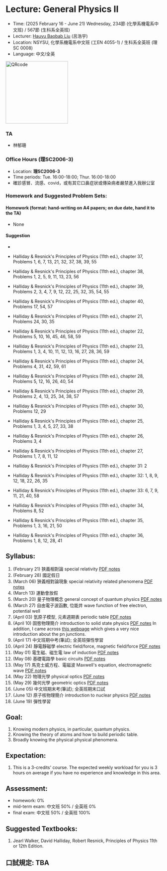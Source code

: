 # Lecture: General Physics II
* Time: (2025 February 16 - June 21) Wednesday, 234節 (化學系機電系中文班) / 567節 (生科系全英班)
* Lecturer: [Hauyu Baobab Liu](https://baobabyoo.github.io/) (呂浩宇)
* Location: NSYSU, 化學系機電系中文班 (工EN 4055-1) / 生科系全英班 (理SC 0008)
* Language: 中文/全英

<img src="./images/Lecture_GeneralPhysics_2024Feb_QR.png" alt="QRcode" width="200px"/>

### TA
- 林郁珊

### Office Hours (理SC2006-3)
- Location: **理SC2006-3**
- Time periods: Tue. 16:00-18:00; Thur. 16:00-18:00
- 確診感冒、流感、covid，或有其它口鼻症狀或傳染病者嚴禁進入我辦公室

### Homework and Suggested Problem Sets:
#### Homework (format: hand-writing on A4 papers; on due date, hand it to the TA)
- None

#### Suggestion
-
- Halliday & Resnick's Principles of Physics (11th ed.), chapter 37, Problems 1, 6, 7, 13, 21, 32, 37, 38, 39, 55
- Halliday & Resnick's Principles of Physics (11th ed.), chapter 38, Problems 1, 2, 5, 9, 11, 13, 23, 56
- Halliday & Resnick's Principles of Physics (11th ed.), chapter 39, Problems 2, 3, 4, 7, 9, 12, 22, 25, 32, 35, 54, 55
- Halliday & Resnick's Principles of Physics (11th ed.), chapter 40, Problems 17, 54, 57

- Halliday & Resnick's Principles of Physics (11th ed.), chapter 21, Problems 24, 30, 35
- Halliday & Resnick's Principles of Physics (11th ed.), chapter 22, Problems 5, 10, 16, 45, 46, 58, 59
- Halliday & Resnick's Principles of Physics (11th ed.), chapter 23, Problems 1, 3, 4, 10, 11, 12, 13, 16, 27, 28, 36, 59
- Halliday & Resnick's Principles of Physics (11th ed.), chapter 24, Problems 4, 31, 42, 59, 61
- Halliday & Resnick's Principles of Physics (11th ed.), chapter 28, Problems 5, 12, 16, 26, 40, 54
- Halliday & Resnick's Principles of Physics (11th ed.), chapter 29, Problems 2, 4, 13, 25, 34, 38, 57
- Halliday & Resnick's Principles of Physics (11th ed.), chapter 30, Problems 12, 29

- Halliday & Resnick's Principles of Physics (11th ed.), chapter 25, Problems 1, 3, 4, 5, 27, 33, 38
- Halliday & Resnick's Principles of Physics (11th ed.), chapter 26, Problems 3, 4
- Halliday & Resnick's Principles of Physics (11th ed.), chapter 27, Problems 1, 7, 8, 11, 12

- Halliday & Resnick's Principles of Physics (11th ed.), chapter 31: 2
- Halliday & Resnick's Principles of Physics (11th ed.), chapter 32: 1, 8, 9, 12, 18, 22, 26, 35
- Halliday & Resnick's Principles of Physics (11th ed.), chapter 33: 6, 7, 9, 11, 21, 40, 58

- Halliday & Resnick's Principles of Physics (11th ed.), chapter 34, Problems 8, 52
- Halliday & Resnick's Principles of Physics (11th ed.), chapter 35, Problems 1, 3, 16, 21, 50
- Halliday & Resnick's Principles of Physics (11th ed.), chapter 36, Problems 1, 8, 12, 28, 41


## Syllabus:
1. (February 21) 狹義相對論 special relativity [PDF notes](https://github.com/baobabyoo/Lecture_GeneralPhysics_2023Feb/blob/master/lecture_notes/SpecialRelativity_part1.pdf)
2. (February 28) 國定假日
3. (March 06) 狹義相對論現象 special relativity related phenomena [PDF notes](https://github.com/baobabyoo/Lecture_GeneralPhysics_2023Feb/blob/master/lecture_notes/SpecialRelativity_part2.pdf)
4. (March 13) 運動會放假
5. (March 20) 量子物理概念 general concept of quantum physics [PDF notes](https://github.com/baobabyoo/Lecture_GeneralPhysics_2023Feb/blob/master/lecture_notes/QuantumPhysics_part1.pdf)
6. (March 27) 自由電子波函數, 位能井 wave function of free electron, potential well
7. (April 03) 氫原子模型, 元素週期表 periodic table [PDF notes](https://github.com/baobabyoo/Lecture_GeneralPhysics_2023Feb/blob/master/lecture_notes/QuantumPhysics_part2.pdf)
8. (April 10) 固態物理簡介 introduction to solid state physics [PDF notes](https://github.com/baobabyoo/Lecture_GeneralPhysics_2023Feb/blob/master/lecture_notes/QuantumPhysics_part3.pdf) In addition, I came across [this webpage](https://www.pveducation.org/pvcdrom/pn-junctions/bias-of-pn-junctions) which gives a very nice introduction about the pn junctions.
9. (April 17) 中文班期中考(筆試); 全英班彈性學習
10. (April 24) 靜電靜磁學 electric field/force, magnetic field/force [PDF notes](https://github.com/baobabyoo/Lecture_GeneralPhysics_2023Feb/blob/master/lecture_notes/Electromagnetic_part1.pdf)
11. (May 01) 電生磁、磁生電 law of induction [PDF notes](https://github.com/baobabyoo/Lecture_GeneralPhysics_2023Feb/blob/master/lecture_notes/Electromagnetic_part2.pdf)
12. (May 08) 基礎電路學 basic circuits [PDF notes](https://github.com/baobabyoo/Lecture_GeneralPhysics_2023Feb/blob/master/lecture_notes/Electromagnetic_part3.pdf)
13. (May 17) 馬克士威方程、電磁波 Maxwell's equation, electromagnetic wave [PDF notes](https://github.com/baobabyoo/Lecture_GeneralPhysics_2023Feb/blob/master/lecture_notes/Electromagnetic_part4.pdf)
14. (May 22) 物理光學 physical optics [PDF notes](https://github.com/baobabyoo/Lecture_GeneralPhysics_2023Feb/blob/master/lecture_notes/Optics_part1.pdf)
15. (May 29) 幾何光學 geometric optics [PDF notes](https://github.com/baobabyoo/Lecture_GeneralPhysics_2023Feb/blob/master/lecture_notes/Optics_part2.pdf)
16. (June 05) 中文班期末考(筆試); 全英班期末口試
17. (June 12) 原子核物理簡介 introduction to nuclear physics [PDF notes](https://github.com/baobabyoo/Lecture_GeneralPhysics_2023Feb/blob/master/lecture_notes/NuclearParticlePhysics.pdf)
18. (June 19) 彈性學習

## Goal:
1. Knowing modern physics, in particular, quantum physics.
2. Knowing the theory of atoms and how to build periodic table.
3. Broadly knowing the physical physical phenomena.

## Expectation:
1. This is a 3-credits' course. The expected weekly workload for you is 3 hours on average if you have no experience and knowledge in this area.

## Assessment:
- homework: 0%
- mid-term exam: 中文班 50% / 全英班 0%
- final exam: 中文班 50% / 全英班 100%

## Suggested Textbooks:
1. Jearl Walker, David Halliday, Robert Resnick, Principles of Physics 11th or 12th Edition.

## 口試規定: TBA
